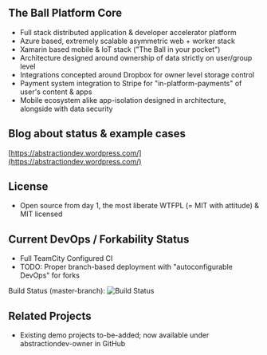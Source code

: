 The Ball Platform Core
----------------------
- Full stack distributed application & developer accelerator platform
- Azure based, extremely scalable asymmetric web + worker stack
- Xamarin based mobile & IoT stack ("The Ball in your pocket")
- Architecture designed around ownership of data strictly on user/group level
- Integrations concepted around Dropbox for owner level storage control
- Payment system integration to Stripe for "in-platform-payments" of user's content & apps
- Mobile ecosystem alike app-isolation designed in architecture, alongside with data security

Blog about status & example cases
---------------------------------
[https://abstractiondev.wordpress.com/](https://abstractiondev.wordpress.com/)

License
-------
- Open source from day 1, the most liberate WTFPL (= MIT with attitude) & MIT licensed


Current DevOps / Forkability Status
----------------------
- Full TeamCity Configured CI
- TODO: Proper branch-based deployment with "autoconfigurable DevOps" for forks

Build Status (master-branch):
![Build Status](https://theballfactory2.theball.me/app/rest/builds/buildType:%28id:TheBallPlatform_PlatformBinaries%29/statusIcon)


Related Projects
----------------
- Existing demo projects to-be-added; now available under abstractiondev-owner in GitHub